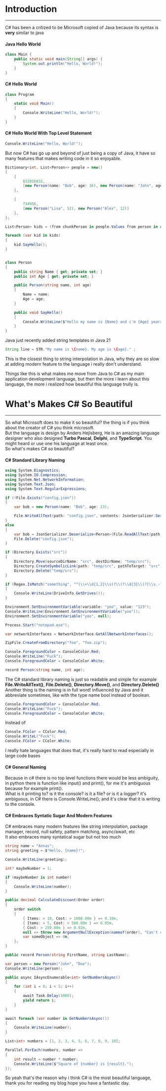 # Introduction
---

C# has been a critized to be Microsoft copied of Java because its syntax is **very** similar to java
#### Java Hello World
```java
class Main {
    public static void main(String[] args) {
        System.out.println("Hello, World!"); 
    }
}
```

#### C# Hello World
```cs
class Program
{
    static void Main()
    {
        Console.WriteLine("Hello, World!");
    }
}
```

#### C# Hello World With Top Level Statement
```cs
Console.WriteLine("Hello, World!");
```

But now C# has go up and beyond of just being a copy of Java, it have so many features that makes writing code in it so enjoyable.
```cs
Dictionary<int, List<Person>> people = new()
{
    {
        832856832,
        [new Person(name: "Bob", age: 16), new Person(name: "John", age: 53)]
    },

    {
        734956,
        [new Person("Lisa", 52), new Person("Alex", 12)]
    },
};

List<Person> kids = (from chunkPerson in people.Values from person in chunkPerson where person.Age <= 18 select person).ToList();

foreach (var kid in kids)
{
    kid.SayHello();
}


class Person
{
    public string Name { get; private set; }
    public int Age { get; private set; }

    public Person(string name, int age)
    {
        Name = name;
        Age = age;
    }

    public void SayHello()
    {
        Console.WriteLine($"Hello my name is {Name} and i'm {Age} years old");
    }
}
```
Java just recently added string templates in Java 21
```java
String line = STR."My name is \{name}. My age is \{age}." ;
```
This is the closest thing to string interpolation in Java, why they are so slow at adding modern feature to the language i really don't understand.

Things like this is what makes me move from Java to C# as my main application development language, but then the more i learn about this language, the more i realized how beautiful this language trully is.

# What's Makes C# So Beautiful
---

So what Microsoft does to make it so beautiful? the thing is if you think about the creator of C# you think microsoft.\
But the language is design by Anders Hejlsberg, He is an amazing language designer who also designed **Turbo Pascal**, **Delphi**, and **TypeScript**. You might heard or use one his language at least once.\
So what's makes C# so beautiful?

#### C# Standard Library Naming
```cs
using System.Diagnostics;
using System.IO.Compression;
using System.Net.NetworkInformation;
using System.Text.Json;
using System.Text.RegularExpressions;

if (!File.Exists("config.json"))
{
    var bob = new Person(name: "Bob", age: 23);

    File.WriteAllText(path: "config.json", contents: JsonSerializer.Serialize(bob));
}
else
{
    var bob = JsonSerializer.Deserialize<Person>(File.ReadAllText(path: "config.json"));
    File.Delete("config.json");
}

if (Directory.Exists("src"))
{
    Directory.Move(sourceDirName: "src", destDirName: "temp/src");
    Directory.CreateSymbolicLink(path: "temp/src", pathToTarget: "src");
    Directory.Delete("temp/src");
}

if (Regex.IsMatch("something", "^(\\+\\d{1,2}\\s)?\\(?\\d{3}\\)?[\\s.-]\\d{3}[\\s.-]\\d{4}$\r\n") && OperatingSystem.IsLinux())
{
    Console.WriteLine(DriveInfo.GetDrives());
}

Environment.SetEnvironmentVariable(variable: "yoo", value: "123");
Console.WriteLine(Environment.GetEnvironmentVariable("yoo"));
Environment.SetEnvironmentVariable("yoo", null);

Process.Start("notepad.exe");

var networkInterfaces = NetworkInterface.GetAllNetworkInterfaces();

ZipFile.CreateFromDirectory("foo", "foo.zip");

Console.ForegroundColor = ConsoleColor.Red;
Console.WriteLine("Fuck");
Console.ForegroundColor = ConsoleColor.White;

record Person(string name, int age);
```
The C# standard library naming is just so readable and simple for example **File.WriteAllText()**, **File.Delete()**, **Directory.Move()**, and **Directory.Delete()**\
Another thing is the naming is in full word! influenced by Java and it abbreviate sometimes, like with the type name bool instead of boolean.
```cs
Console.ForegroundColor = ConsoleColor.Red;
Console.WriteLine("Fuck");
Console.ForegroundColor = ConsoleColor.White;
```
Instead of
```cs
Console.FColor = CColor.Red;
Console.WriteL("Fuck");
Console.FColor = CColor.White;
```
I really hate languages that does that, it's really hard to read especially in large code bases

#### C# General Naming

Because in c# there is no top level functions there would be less ambiguity, in python there is function like input() and print(), for me it's ambiguous because for example print().\
What is it printing to? is it the console? is it a file? or is it a logger? it's ambiguous, in C# there is Console.WriteLine(); and it's clear that it is writing to the console.

#### C# Embraces Syntatic Sugar And Modern Features
C# embraces many modern features like string interpolation, package manager, record, null safety, pattern matching, async/await, etc\
It also embraces many syntatical sugar but not too much
```cs
string name = "Annas";
string greeting = $"Hello, {name}!";

Console.WriteLine(greeting); 

int? maybeNumber = 1;

if (maybeNumber is int number)
{
    Console.WriteLine(number);
}

public decimal CalculateDiscount(Order order)
{
    order switch
    {
        { Items: > 10, Cost: > 1000.00m } => 0.10m,
        { Items: > 5, Cost: > 500.00m } => 0.05m,
        { Cost: > 250.00m } => 0.02m,
        null => throw new ArgumentNullException(nameof(order), "Can't calculate discount on null order"),
        var someObject => 0m,
    };
}

public record Person(string FirstName, string LastName);

var person = new Person("John", "Doe");
Console.WriteLine(person);

public async IAsyncEnumerable<int> GetNumbersAsync()
{
    for (int i = 0; i < 5; i++)
    {
        await Task.Delay(1000);
        yield return i;
    }
}

await foreach (var number in GetNumbersAsync())
{
    Console.WriteLine(number);
}

List<int> numbers = [1, 2, 3, 4, 5, 6, 7, 8, 9, 10];

Parallel.ForEach(numbers, number =>
{
    int result = number * number;
    Console.WriteLine($"Square of {number} is {result}.");
});
```
So yeah that's the reason why i think C# is the most beautiful language, thank you for reading my blog hope you have a fantastic day.